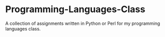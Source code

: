 # Programming-Languages-Class
A collection of assignments written in Python or Perl for my programming languages class.

